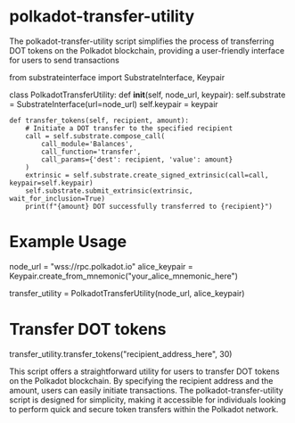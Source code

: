# polkadot-transfer-utility   
The polkadot-transfer-utility script simplifies the process of transferring DOT tokens on the Polkadot blockchain, providing a user-friendly interface for users to send transactions

from substrateinterface import SubstrateInterface, Keypair

class PolkadotTransferUtility:
    def __init__(self, node_url, keypair):
        self.substrate = SubstrateInterface(url=node_url)
        self.keypair = keypair

    def transfer_tokens(self, recipient, amount):
        # Initiate a DOT transfer to the specified recipient
        call = self.substrate.compose_call(
            call_module='Balances',
            call_function='transfer',
            call_params={'dest': recipient, 'value': amount}
        )
        extrinsic = self.substrate.create_signed_extrinsic(call=call, keypair=self.keypair)
        self.substrate.submit_extrinsic(extrinsic, wait_for_inclusion=True)
        print(f"{amount} DOT successfully transferred to {recipient}")

# Example Usage
node_url = "wss://rpc.polkadot.io"
alice_keypair = Keypair.create_from_mnemonic("your_alice_mnemonic_here")

transfer_utility = PolkadotTransferUtility(node_url, alice_keypair)

# Transfer DOT tokens
transfer_utility.transfer_tokens("recipient_address_here", 30)

This script offers a straightforward utility for users to transfer DOT tokens on the Polkadot blockchain. By specifying the recipient address and the amount, users can easily initiate transactions. The polkadot-transfer-utility script is designed for simplicity, making it accessible for individuals looking to perform quick and secure token transfers within the Polkadot network.

